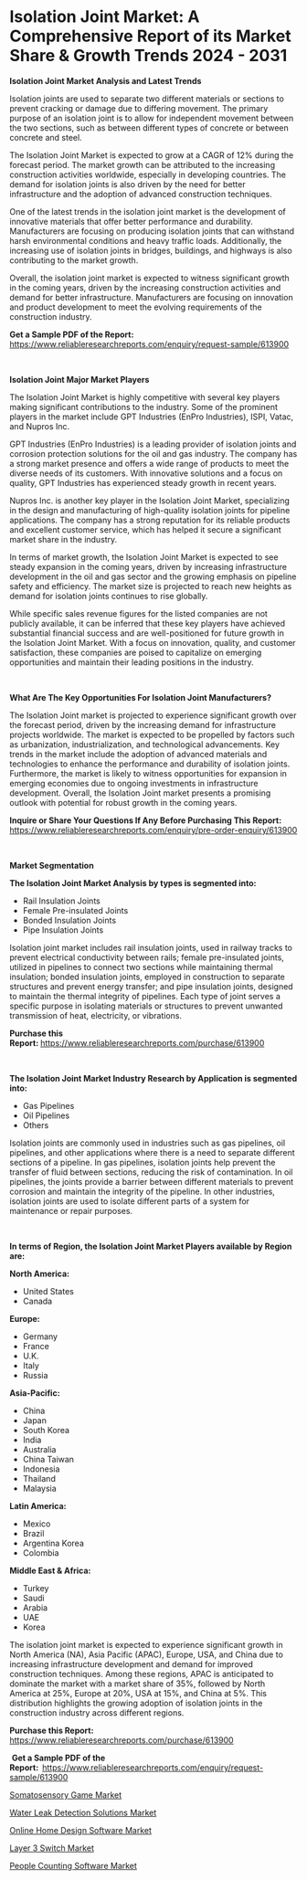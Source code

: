 <p><h1>Isolation Joint Market: A Comprehensive Report of its Market Share & Growth Trends 2024 - 2031</h1></p><p><strong>Isolation Joint Market Analysis and Latest Trends</strong></p>
<p><p>Isolation joints are used to separate two different materials or sections to prevent cracking or damage due to differing movement. The primary purpose of an isolation joint is to allow for independent movement between the two sections, such as between different types of concrete or between concrete and steel.</p><p>The Isolation Joint Market is expected to grow at a CAGR of 12% during the forecast period. The market growth can be attributed to the increasing construction activities worldwide, especially in developing countries. The demand for isolation joints is also driven by the need for better infrastructure and the adoption of advanced construction techniques.</p><p>One of the latest trends in the isolation joint market is the development of innovative materials that offer better performance and durability. Manufacturers are focusing on producing isolation joints that can withstand harsh environmental conditions and heavy traffic loads. Additionally, the increasing use of isolation joints in bridges, buildings, and highways is also contributing to the market growth.</p><p>Overall, the isolation joint market is expected to witness significant growth in the coming years, driven by the increasing construction activities and demand for better infrastructure. Manufacturers are focusing on innovation and product development to meet the evolving requirements of the construction industry.</p></p>
<p><strong>Get a Sample PDF of the Report:&nbsp;</strong> <a href="https://www.reliableresearchreports.com/enquiry/request-sample/613900">https://www.reliableresearchreports.com/enquiry/request-sample/613900</a></p>
<p>&nbsp;</p>
<p><strong>Isolation Joint Major Market Players</strong></p>
<p><p>The Isolation Joint Market is highly competitive with several key players making significant contributions to the industry. Some of the prominent players in the market include GPT Industries (EnPro Industries), ISPI, Vatac, and Nupros Inc.</p><p>GPT Industries (EnPro Industries) is a leading provider of isolation joints and corrosion protection solutions for the oil and gas industry. The company has a strong market presence and offers a wide range of products to meet the diverse needs of its customers. With innovative solutions and a focus on quality, GPT Industries has experienced steady growth in recent years.</p><p>Nupros Inc. is another key player in the Isolation Joint Market, specializing in the design and manufacturing of high-quality isolation joints for pipeline applications. The company has a strong reputation for its reliable products and excellent customer service, which has helped it secure a significant market share in the industry.</p><p>In terms of market growth, the Isolation Joint Market is expected to see steady expansion in the coming years, driven by increasing infrastructure development in the oil and gas sector and the growing emphasis on pipeline safety and efficiency. The market size is projected to reach new heights as demand for isolation joints continues to rise globally.</p><p>While specific sales revenue figures for the listed companies are not publicly available, it can be inferred that these key players have achieved substantial financial success and are well-positioned for future growth in the Isolation Joint Market. With a focus on innovation, quality, and customer satisfaction, these companies are poised to capitalize on emerging opportunities and maintain their leading positions in the industry.</p></p>
<p>&nbsp;</p>
<p><strong>What Are The Key Opportunities For Isolation Joint Manufacturers?</strong></p>
<p><p>The Isolation Joint market is projected to experience significant growth over the forecast period, driven by the increasing demand for infrastructure projects worldwide. The market is expected to be propelled by factors such as urbanization, industrialization, and technological advancements. Key trends in the market include the adoption of advanced materials and technologies to enhance the performance and durability of isolation joints. Furthermore, the market is likely to witness opportunities for expansion in emerging economies due to ongoing investments in infrastructure development. Overall, the Isolation Joint market presents a promising outlook with potential for robust growth in the coming years.</p></p>
<p><strong>Inquire or Share Your Questions If Any Before Purchasing This Report:</strong> <a href="https://www.reliableresearchreports.com/enquiry/pre-order-enquiry/613900">https://www.reliableresearchreports.com/enquiry/pre-order-enquiry/613900</a></p>
<p>&nbsp;</p>
<p><strong>Market Segmentation</strong></p>
<p><strong>The Isolation Joint Market Analysis by types is segmented into:</strong></p>
<p><ul><li>Rail Insulation Joints</li><li>Female Pre-insulated Joints</li><li>Bonded Insulation Joints</li><li>Pipe Insulation Joints</li></ul></p>
<p><p>Isolation joint market includes rail insulation joints, used in railway tracks to prevent electrical conductivity between rails; female pre-insulated joints, utilized in pipelines to connect two sections while maintaining thermal insulation; bonded insulation joints, employed in construction to separate structures and prevent energy transfer; and pipe insulation joints, designed to maintain the thermal integrity of pipelines. Each type of joint serves a specific purpose in isolating materials or structures to prevent unwanted transmission of heat, electricity, or vibrations.</p></p>
<p><strong>Purchase this Report:&nbsp;</strong><a href="https://www.reliableresearchreports.com/purchase/613900">https://www.reliableresearchreports.com/purchase/613900</a></p>
<p>&nbsp;</p>
<p><strong>The Isolation Joint Market Industry Research by Application is segmented into:</strong></p>
<p><ul><li>Gas Pipelines</li><li>Oil Pipelines</li><li>Others</li></ul></p>
<p><p>Isolation joints are commonly used in industries such as gas pipelines, oil pipelines, and other applications where there is a need to separate different sections of a pipeline. In gas pipelines, isolation joints help prevent the transfer of fluid between sections, reducing the risk of contamination. In oil pipelines, the joints provide a barrier between different materials to prevent corrosion and maintain the integrity of the pipeline. In other industries, isolation joints are used to isolate different parts of a system for maintenance or repair purposes.</p></p>
<p>&nbsp;</p>
<p><strong>In terms of Region, the Isolation Joint Market Players available by Region are:</strong></p>
<p>
    <p> <strong> North America: </strong>
        <ul>
            <li>United States</li>
            <li>Canada</li>
        </ul>
        </p> 
    <p> <strong> Europe: </strong>
        <ul>
            <li>Germany</li>
            <li>France</li>
            <li>U.K.</li>
            <li>Italy</li>
            <li>Russia</li>
        </ul>
        </p> 
    <p> <strong> Asia-Pacific: </strong>
        <ul>
            <li>China</li>
            <li>Japan</li>
            <li>South Korea</li>
            <li>India</li>
            <li>Australia</li>
            <li>China Taiwan</li>
            <li>Indonesia</li>
            <li>Thailand</li>
            <li>Malaysia</li>
        </ul>
        </p> 
    <p> <strong> Latin America: </strong>
        <ul>
            <li>Mexico</li>
            <li>Brazil</li>
            <li>Argentina Korea</li>
            <li>Colombia</li>
        </ul>
        </p> 
    <p> <strong> Middle East & Africa: </strong>
        <ul>
            <li>Turkey</li>
            <li>Saudi</li>
            <li>Arabia</li>
            <li>UAE</li>
            <li>Korea</li>
        </ul>
    </p>
    </p>
<p><p>The isolation joint market is expected to experience significant growth in North America (NA), Asia Pacific (APAC), Europe, USA, and China due to increasing infrastructure development and demand for improved construction techniques. Among these regions, APAC is anticipated to dominate the market with a market share of 35%, followed by North America at 25%, Europe at 20%, USA at 15%, and China at 5%. This distribution highlights the growing adoption of isolation joints in the construction industry across different regions.</p></p>
<p><strong>Purchase this Report: </strong><a href="https://www.reliableresearchreports.com/purchase/613900">https://www.reliableresearchreports.com/purchase/613900</a></p>
<p>&nbsp;<strong>Get a Sample PDF of the Report:&nbsp;&nbsp;</strong><a href="https://www.reliableresearchreports.com/enquiry/request-sample/613900">https://www.reliableresearchreports.com/enquiry/request-sample/613900</a></p>
<p><strong></strong></p>
<p><p><a href="https://medium.com/@danmacdonald740/somatosensory-game-market-size-and-market-trends-complete-industry-overview-2024-to-2031-6a683d31d061">Somatosensory Game Market</a></p><p><a href="https://medium.com/@danmacdonald740/decoding-water-leak-detection-solutions-market-metrics-market-share-trends-and-growth-patterns-7cc19bd2ece8">Water Leak Detection Solutions Market</a></p><p><a href="https://medium.com/@andrewgarza766/online-home-design-software-market-size-cagr-trends-2024-2030-72e6c2064011">Online Home Design Software Market</a></p><p><a href="https://medium.com/@danmacdonald740/layer-3-switch-market-trends-and-market-analysis-forecasted-for-period-2024-2031-22112b935cca">Layer 3 Switch Market</a></p><p><a href="https://medium.com/@danmacdonald740/people-counting-software-market-size-market-outlook-and-market-forecast-2024-to-2031-1912a272db81">People Counting Software Market</a></p></p>